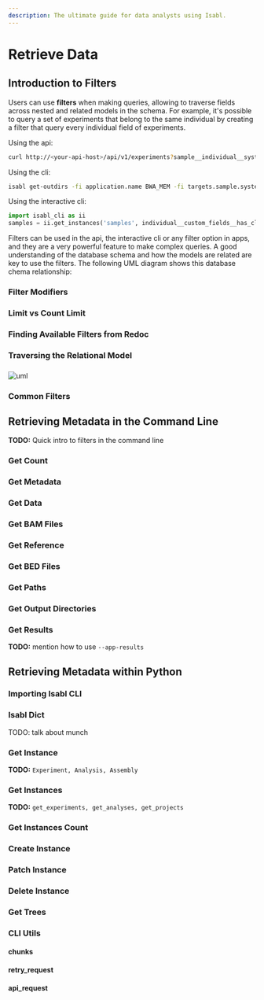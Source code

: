 ```yaml
---
description: The ultimate guide for data analysts using Isabl.
---
```


# Retrieve Data

## Introduction to Filters

Users can use **filters** when making queries, allowing to traverse fields across nested and related models in the schema. For example, it's possible to query a set of experiments that belong to the same individual by creating a filter that query every individual field of experiments.

Using the api:

```bash
curl http://<your-api-host>/api/v1/experiments?sample__individual__system_id=XXX_H000001
```

Using the cli:

```bash
isabl get-outdirs -fi application.name BWA_MEM -fi targets.sample.system_id XXX_H000001_N01`
```

Using the interactive cli:

```python
import isabl_cli as ii
samples = ii.get_instances('samples', individual__custom_fields__has_clinical_trial=True)
```

Filters can be used in the api, the interactive cli or any filter option in apps, and they are a very powerful feature to make complex queries. A good understanding of the database schema and how the models are related are key to use the filters. The following UML diagram shows this database chema relationship:

### Filter Modifiers

### Limit vs Count Limit

### Finding Available Filters from Redoc

### Traversing the Relational Model

### 

![uml](https://user-images.githubusercontent.com/7906289/56929717-5f740600-6aa8-11e9-8f31-4ce7a4c828f3.png)

### Common Filters

## Retrieving Metadata in the Command Line

**TODO:** Quick intro to filters in the command line

### Get Count

### Get Metadata

### Get Data

### Get BAM Files

### Get Reference

### Get BED Files

### Get Paths

### Get Output Directories

### Get Results

**TODO:** mention how to use `--app-results` 



## Retrieving Metadata within Python

### Importing Isabl CLI



### Isabl Dict

TODO: talk about munch

### Get Instance

**TODO:** `Experiment, Analysis, Assembly`

### Get Instances

**TODO:** `get_experiments, get_analyses, get_projects`

### Get Instances Count

### Create Instance

### Patch Instance

### Delete Instance

### Get Trees

### CLI Utils

#### **chunks**

#### **retry\_request**

#### **api\_request**

